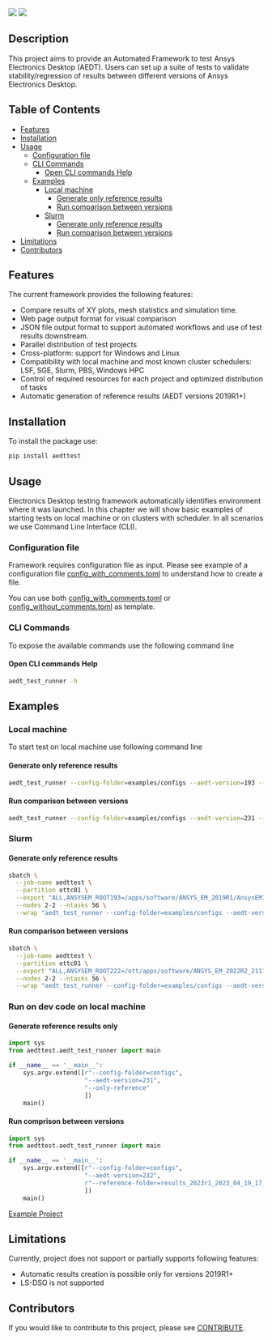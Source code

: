 [![](https://img.shields.io/pypi/v/aedttest.svg)](https://pypi.python.org/pypi/aedttest/)
[![](https://img.shields.io/pypi/pyversions/aedttest.svg)](https://pypi.python.org/pypi/aedttest/)

    
## Description
This project aims to provide an Automated Framework to test Ansys Electronics Desktop (AEDT). 
Users can set up a suite of tests to validate stability/regression of results between 
different versions of Ansys Electronics Desktop.


## Table of Contents

<!-- toc -->

- [Features](#features)
- [Installation](#installation)
- [Usage](#usage)
  * [Configuration file](#configuration-file)
  * [CLI Commands](#cli-commands)
    + [Open CLI commands Help](#open-cli-commands-help)
  * [Examples](#examples)
    + [Local machine](#local-machine)
      - [Generate only reference results](#generate-only-reference-results)
      - [Run comparison between versions](#run-comparison-between-versions)
    + [Slurm](#slurm)
      - [Generate only reference results](#generate-only-reference-results-1)
      - [Run comparison between versions](#run-comparison-between-versions-1)
- [Limitations](#limitations)
- [Contributors](#contributors)

<!-- tocstop -->

## Features
The current framework provides the following features:
* Compare results of XY plots, mesh statistics and simulation time.
* Web page output format for visual comparison
* JSON file output format to support automated workflows and use of test results downstream.
* Parallel distribution of test projects
* Cross-platform: support for Windows and Linux
* Compatibility with local machine and most known cluster schedulers: 
  LSF, SGE, Slurm, PBS, Windows HPC
* Control of required resources for each project and optimized distribution of tasks
* Automatic generation of reference results (AEDT versions 2019R1+)

## Installation
To install the package use:
```bash
pip install aedttest
```

## Usage
Electronics Desktop testing framework automatically identifies environment where it was launched. In this chapter we 
will show basic examples of starting tests on local machine or on clusters with scheduler. In all scenarios we use 
Command Line Interface (CLI).

### Configuration file
Framework requires configuration file as input. Please see example of a configuration file 
[config_with_comments.toml][1] to understand how to create a file.  

You can use both [config_with_comments.toml][1] or [config_without_comments.toml][2] as template.

[1]: examples/configs/config_with_comments.toml
[2]: examples/configs/config_without_comments.toml

### CLI Commands
To expose the available commands use the following command line

#### Open CLI commands Help
```bash
aedt_test_runner -h
```

## Examples

### Local machine
To start test on local machine use following command line

#### Generate only reference results
```bash
aedt_test_runner --config-folder=examples/configs --aedt-version=193 --only-reference
```

#### Run comparison between versions
```bash
aedt_test_runner --config-folder=examples/configs --aedt-version=231 --reference-folder=reference_folder
```

### Slurm
#### Generate only reference results
```bash
sbatch \
  --job-name aedttest \
  --partition ottc01 \
  --export "ALL,ANSYSEM_ROOT193=/apps/software/ANSYS_EM_2019R1/AnsysEM19.3/Linux64,ANS_NODEPCHECK=1" \
  --nodes 2-2 --ntasks 56 \
  --wrap "aedt_test_runner --config-folder=examples/configs --aedt-version=193 --only-reference"
```

#### Run comparison between versions
```bash
sbatch \
  --job-name aedttest \
  --partition ottc01 \
  --export "ALL,ANSYSEM_ROOT222=/ott/apps/software/ANSYS_EM_2022R2_211129/v222/Linux64,ANS_NODEPCHECK=1" \
  --nodes 2-2 --ntasks 56 \
  --wrap "aedt_test_runner --config-folder=examples/configs --aedt-version=222 --reference-folder=~/reference_folder"
```

### Run on dev code on local machine
#### Generate reference results only
```python
import sys
from aedttest.aedt_test_runner import main

if __name__ == '__main__':
    sys.argv.extend([r"--config-folder=configs",
                     "--aedt-version=231",
                     "--only-reference"
                     ])
    main()

```
#### Run comprison between versions
```python
import sys
from aedttest.aedt_test_runner import main

if __name__ == '__main__':
    sys.argv.extend([r"--config-folder=configs",
                     "--aedt-version=232",
                     r"--reference-folder=results_2023r1_2023_04_19_17_37_02\reference_folder"
                     ])
    main()
```

[Example Project](examples/via_transition)

## Limitations
Currently, project does not support or partially supports following features:
* Automatic results creation is possible only for versions 2019R1+
* LS-DSO is not supported

## Contributors
If you would like to contribute to this project, please see [CONTRIBUTE](docs/CONTRIBUTE.md).
